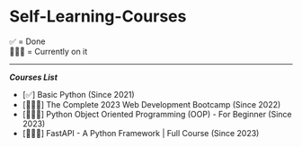 ﻿# Self-Learning-Courses
 
 ✅ = Done<br>
 🏃🏻‍♂️ = Currently on it
 <hr>
 
 ***Courses List***
- [✅] Basic Python (Since 2021)
- [🏃🏻‍♂️] The Complete 2023 Web Development Bootcamp (Since 2022)
- [🏃🏻‍♂️] Python Object Oriented Programming (OOP) - For Beginner (Since 2023)
- [🏃🏻‍♂️] FastAPI - A Python Framework | Full Course (Since 2023)